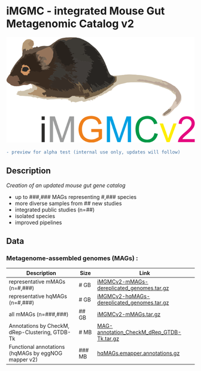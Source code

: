# iMGMC - integrated Mouse Gut Metagenomic Catalog v2

![logo](/images/logo.png)

```diff
- preview for alpha test (internal use only, updates will follow)
```

## Description
*Creation of an updated mouse gut gene catalog*
  - up to ###,### MAGs representing #,### species
  - more diverse samples from ## new studies
  - integrated public studies (n=##)
  - isolated species
  - improved pipelines

## Data

### Metagenome-assembled genomes (MAGs) :

| Description | Size | Link |
|--|--|--|
| representative mMAGs (n=#,###) | # GB | [iMGMCv2-mMAGs-dereplicated_genomes.tar.gz](https://zenodo.org/record/) | 
| representative hqMAGs (n=#,###) | # GB | [iMGMCv2-hqMAGs-dereplicated_genomes.tar.gz](https://zenodo.org/record/) | 
| all mMAGs (n=###,###) | ## GB | [iMGMCv2-mMAGs.tar.gz](https://zenodo.org/record/)| 
| Annotations by CheckM, dRep-Clustering, GTDB-Tk | # MB | [MAG-annotation_CheckM_dRep_GTDB-Tk.tar.gz](https://zenodo.org/record/) |
| Functional annotations (hqMAGs by eggNOG mapper v2) | ### MB | [hqMAGs.emapper.annotations.gz](https://zenodo.org/record/) |

